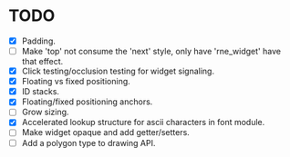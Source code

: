 # TODO
- [x] Padding.
- [ ] Make 'top' not consume the 'next' style, only have 'rne_widget' have that
effect.
- [x] Click testing/occlusion testing for widget signaling.
- [x] Floating vs fixed positioning.
- [x] ID stacks.
- [x] Floating/fixed positioning anchors.
- [ ] Grow sizing.
- [x] Accelerated lookup structure for ascii characters in font module.
- [ ] Make widget opaque and add getter/setters.
- [ ] Add a polygon type to drawing API.
